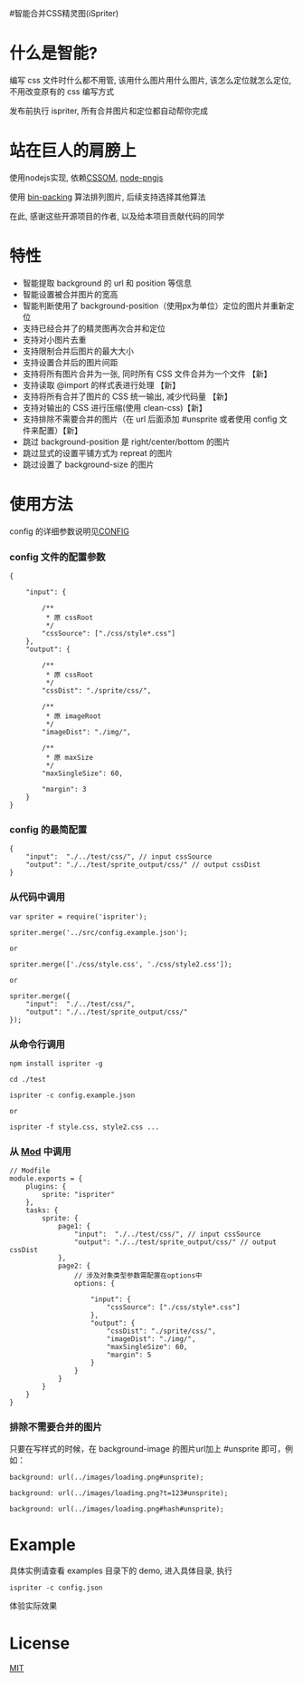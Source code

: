 #智能合并CSS精灵图(iSpriter)

什么是智能?
=========

编写 css 文件时什么都不用管, 该用什么图片用什么图片, 该怎么定位就怎么定位, 不用改变原有的 css 编写方式

发布前执行 ispriter, 所有合并图片和定位都自动帮你完成

站在巨人的肩膀上
================

使用nodejs实现, 依赖[CSSOM](https://github.com/NV/CSSOM), [node-pngjs](https://github.com/niegowski/node-pngjs)

使用 [bin-packing](https://github.com/jakesgordon/bin-packing) 算法排列图片, 后续支持选择其他算法

在此, 感谢这些开源项目的作者, 以及给本项目贡献代码的同学


特性
====

+ 智能提取 background 的 url 和 position 等信息
+ 智能设置被合并图片的宽高
+ 智能判断使用了 background-position（使用px为单位）定位的图片并重新定位
+ 支持已经合并了的精灵图再次合并和定位
+ 支持对小图片去重
+ 支持限制合并后图片的最大大小
+ 支持设置合并后的图片间距
+ 支持将所有图片合并为一张, 同时所有 CSS 文件合并为一个文件 【新】
+ 支持读取 @import 的样式表进行处理 【新】
+ 支持将所有合并了图片的 CSS 统一输出, 减少代码量 【新】
+ 支持对输出的 CSS 进行压缩(使用 clean-css)【新】
+ 支持排除不需要合并的图片（在 url 后面添加 #unsprite 或者使用 config 文件来配置）【新】
+ 跳过 background-position 是 right/center/bottom 的图片
+ 跳过显式的设置平铺方式为 repreat 的图片
+ 跳过设置了 background-size 的图片

使用方法
=======

config 的详细参数说明见[CONFIG](./CONFIG.md)

### config 文件的配置参数

    {

        "input": {

            /**
             * 原 cssRoot
             */
            "cssSource": ["./css/style*.css"]
        },
        "output": {

            /**
             * 原 cssRoot
             */
            "cssDist": "./sprite/css/",

            /**
             * 原 imageRoot
             */
            "imageDist": "./img/",

            /**
             * 原 maxSize
             */
            "maxSingleSize": 60,
            
            "margin": 3
        }
    }

### config 的最简配置

    {
        "input":  "./../test/css/", // input cssSource
        "output": "./../test/sprite_output/css/" // output cssDist
    }

### 从代码中调用

    var spriter = require('ispriter');

    spriter.merge('../src/config.example.json');

    or 

    spriter.merge(['./css/style.css', './css/style2.css']);

    or

    spriter.merge({
        "input":  "./../test/css/",
        "output": "./../test/sprite_output/css/"
    });

### 从命令行调用
    
    npm install ispriter -g

    cd ./test

    ispriter -c config.example.json
    
    or

    ispriter -f style.css, style2.css ...

### 从 [Mod](https://github.com/modulejs/modjs) 中调用

    // Modfile
    module.exports = {
        plugins: {
            sprite: "ispriter"
        },
        tasks: {
            sprite: {
                page1: {
                    "input":  "./../test/css/", // input cssSource
                    "output": "./../test/sprite_output/css/" // output cssDist
                },
                page2: {
                    // 涉及对象类型参数需配置在options中
                    options: {

                        "input": {
                            "cssSource": ["./css/style*.css"]
                        },
                        "output": {
                            "cssDist": "./sprite/css/",
                            "imageDist": "./img/",
                            "maxSingleSize": 60,
                            "margin": 5
                        }
                    }
                }
            }
        }
    }

### 排除不需要合并的图片
只要在写样式的时候，在 background-image 的图片url加上 #unsprite 即可，例如：
    
    background: url(../images/loading.png#unsprite);

    background: url(../images/loading.png?t=123#unsprite);

    background: url(../images/loading.png#hash#unsprite);

Example
=======

具体实例请查看 examples 目录下的 demo, 进入具体目录, 执行

    ispriter -c config.json 
体验实际效果

License
=======

[MIT](./LICENSE)
